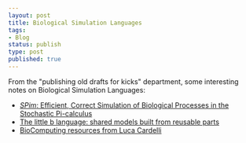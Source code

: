 ```yaml
--- 
layout: post
title: Biological Simulation Languages
tags: 
- Blog
status: publish
type: post
published: true
---
```


From the "publishing old drafts for kicks" department, some interesting notes on Biological Simulation Languages:

* [*SPim*: Efficient, Correct Simulation of Biological Processes in the Stochastic Pi-calculus](http://lambda-the-ultimate.org/node/2447)
* [The little b language: shared models built from reusable parts](http://lambda-the-ultimate.org/node/2671)
* [BioComputing resources from Luca Cardelli](http://lucacardelli.name/BioComputing.htm)
